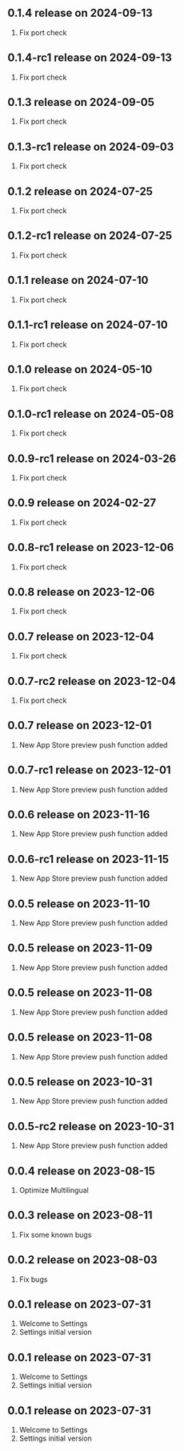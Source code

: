 ## 0.1.4 release on 2024-09-13
1. Fix port check
## 0.1.4-rc1 release on 2024-09-13
1. Fix port check
## 0.1.3 release on 2024-09-05
1. Fix port check
## 0.1.3-rc1 release on 2024-09-03
1. Fix port check
## 0.1.2 release on 2024-07-25
1. Fix port check
## 0.1.2-rc1 release on 2024-07-25
1. Fix port check
## 0.1.1 release on 2024-07-10
1. Fix port check
## 0.1.1-rc1 release on 2024-07-10
1. Fix port check
## 0.1.0 release on 2024-05-10
1. Fix port check
## 0.1.0-rc1 release on 2024-05-08
1. Fix port check
## 0.0.9-rc1 release on 2024-03-26
1. Fix port check
## 0.0.9 release on 2024-02-27
1. Fix port check
## 0.0.8-rc1 release on 2023-12-06
1. Fix port check
## 0.0.8 release on 2023-12-06
1. Fix port check
## 0.0.7 release on 2023-12-04
1. Fix port check
## 0.0.7-rc2 release on 2023-12-04
1. Fix port check
## 0.0.7 release on 2023-12-01
1. New App Store preview push function added
## 0.0.7-rc1 release on 2023-12-01
1. New App Store preview push function added
## 0.0.6 release on 2023-11-16
1. New App Store preview push function added
## 0.0.6-rc1 release on 2023-11-15
1. New App Store preview push function added
## 0.0.5 release on 2023-11-10
1. New App Store preview push function added
## 0.0.5 release on 2023-11-09
1. New App Store preview push function added
## 0.0.5 release on 2023-11-08
1. New App Store preview push function added
## 0.0.5 release on 2023-11-08
1. New App Store preview push function added
## 0.0.5 release on 2023-10-31
1. New App Store preview push function added
## 0.0.5-rc2 release on 2023-10-31
1. New App Store preview push function added

## 0.0.4 release on 2023-08-15
1. Optimize Multilingual
## 0.0.3 release on 2023-08-11
1. Fix some known bugs
## 0.0.2 release on 2023-08-03
1. Fix bugs
## 0.0.1 release on 2023-07-31
1. Welcome to Settings
2. Settings initial version
## 0.0.1 release on 2023-07-31
1. Welcome to Settings
2. Settings initial version
## 0.0.1 release on 2023-07-31
1. Welcome to Settings
2. Settings initial version
